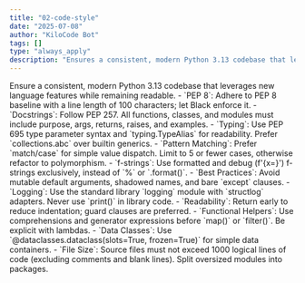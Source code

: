 ```yaml
---
title: "02-code-style"
date: "2025-07-08"
author: "KiloCode Bot"
tags: []
type: "always_apply"
description: "Ensures a consistent, modern Python 3.13 codebase that leverages new language features while remaining readable."
---
```

<code-style>
<title>Python 3.13 Code Style</title>
<overview>Ensure a consistent, modern Python 3.13 codebase that leverages new language features while remaining readable.</overview>
<rules>
  - `PEP 8`: Adhere to PEP 8 baseline with a line length of 100 characters; let Black enforce it.
  - `Docstrings`: Follow PEP 257. All functions, classes, and modules must include purpose, args, returns, raises, and examples.
  - `Typing`: Use PEP 695 type parameter syntax and `typing.TypeAlias` for readability. Prefer `collections.abc` over builtin generics.
  - `Pattern Matching`: Prefer `match/case` for simple value dispatch. Limit to 5 or fewer cases, otherwise refactor to polymorphism.
  - `f-strings`: Use formatted and debug (f'{x=}') f-strings exclusively, instead of `%` or `.format()`.
  - `Best Practices`: Avoid mutable default arguments, shadowed names, and bare `except` clauses.
  - `Logging`: Use the standard library `logging` module with `structlog` adapters. Never use `print()` in library code.
  - `Readability`: Return early to reduce indentation; guard clauses are preferred.
  - `Functional Helpers`: Use comprehensions and generator expressions before `map()` or `filter()`. Be explicit with lambdas.
  - `Data Classes`: Use `@dataclasses.dataclass(slots=True, frozen=True)` for simple data containers.
  - `File Size`: Source files must not exceed 1000 logical lines of code (excluding comments and blank lines). Split oversized modules into packages.
</rules>
</code-style>
